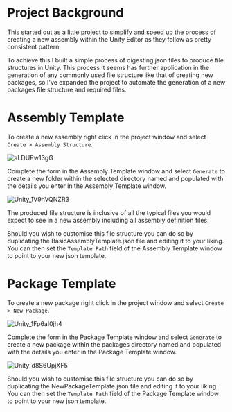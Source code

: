 # Project Background
This started out as a little project to simplify and speed up the process of creating a new assembly within the Unity Editor as they follow as pretty consistent pattern. 

To achieve this I built a simple process of digesting json files to produce file structures in Unity. This process it seems has further application in the generation of any commonly used file structure like that of creating new packages, so I've expanded the project to automate the generation of a new packages file structure and required files.

# Assembly Template
To create a new assembly right click in the project window and select `Create > Assembly Structure`.

![aLDUPw13gG](https://user-images.githubusercontent.com/4581647/219513182-effa0607-0ffb-4b86-88a1-9fd47172bf1b.png)

Complete the form in the Assembly Template window and select `Generate` to create a new folder within the selected directory named and populated with the details you enter in the Assembly Template window.

![Unity_1V9hVQNZR3](https://user-images.githubusercontent.com/4581647/219513782-28533047-0e59-42ef-a289-450ea2af98da.png)

The produced file structure is inclusive of all the typical files you would expect to see in a new assembly including all assembly definition files.

Should you wish to customise this file structure you can do so by duplicating the BasicAssemblyTemplate.json file and editing it to your liking. You can then set the `Template Path` field of the Assembly Template window to point to your new json template.

# Package Template
To create a new package right click in the project window and select `Create > New Package`.

![Unity_1Fp6aI0jh4](https://user-images.githubusercontent.com/4581647/219514581-65f16a2b-3284-4879-8e89-5669cc23328b.png)

Complete the form in the Package Template window and select `Generate` to create a new package within the packages directory named and populated with the details you enter in the Package Template window.

![Unity_d8S6UpjXF5](https://user-images.githubusercontent.com/4581647/219514874-838f323e-928c-42b1-bb2c-d433c274e8dc.png)

Should you wish to customise this file structure you can do so by duplicating the NewPackageTemplate.json file and editing it to your liking. You can then set the `Template Path` field of the Package Template window to point to your new json template.
